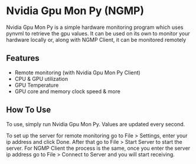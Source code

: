 # Nvidia Gpu Mon Py (NGMP)
Nvidia Gpu Mon Py is a simple hardware monitoring program which uses pynvml to retrieve the gpu values. It can be used on its own to monitor your hardware locally or, along with NGMP Client, it can be monitored remotely

## Features
- Remote monitoring (with Nvidia Gpu Mon Py Client)
- CPU & GPU utilization
- GPU Temperature
- GPU core and memory clock speed & more

## How To Use
To use, simply run Nvidia Gpu Mon Py. Values are updated every second.

To set up the server for remote monitoring go to File > Settings, enter your ip address and click Done.
After that go to File > Start Server to start the server. For NGMP Client the process is the same, once you enter the server ip address go to File > Connect to Server and you will start receiving.
